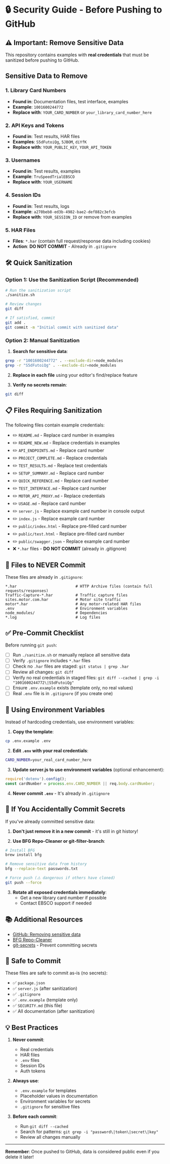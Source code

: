 # 🔒 Security Guide - Before Pushing to GitHub

## ⚠️ Important: Remove Sensitive Data

This repository contains examples with **real credentials** that must be sanitized before pushing to GitHub.

## Sensitive Data to Remove

### 1. Library Card Numbers
- **Found in**: Documentation files, test interface, examples
- **Example**: `1001600244772`
- **Replace with**: `YOUR_CARD_NUMBER` or `your_library_card_number_here`

### 2. API Keys and Tokens
- **Found in**: Test results, HAR files
- **Examples**: `S5dFutoiQg`, `5JBOM`, `diYfK`
- **Replace with**: `YOUR_PUBLIC_KEY`, `YOUR_API_TOKEN`

### 3. Usernames
- **Found in**: Test results, examples
- **Example**: `TruSpeedTrialEBSCO`
- **Replace with**: `YOUR_USERNAME`

### 4. Session IDs
- **Found in**: Test results, logs
- **Example**: `a270beb8-ed3b-4982-bae2-def882c3efcb`
- **Replace with**: `YOUR_SESSION_ID` or remove from examples

### 5. HAR Files
- **Files**: `*.har` (contain full request/response data including cookies)
- **Action**: **DO NOT COMMIT** - Already in `.gitignore`

## 🛠️ Quick Sanitization

### Option 1: Use the Sanitization Script (Recommended)

```bash
# Run the sanitization script
./sanitize.sh

# Review changes
git diff

# If satisfied, commit
git add .
git commit -m "Initial commit with sanitized data"
```

### Option 2: Manual Sanitization

1. **Search for sensitive data**:
```bash
grep -r "1001600244772" . --exclude-dir=node_modules
grep -r "S5dFutoiQg" . --exclude-dir=node_modules
```

2. **Replace in each file** using your editor's find/replace feature

3. **Verify no secrets remain**:
```bash
git diff
```

## 📋 Files Requiring Sanitization

The following files contain example credentials:

- ✏️ `README.md` - Replace card number in examples
- ✏️ `README_NEW.md` - Replace credentials in examples
- ✏️ `API_ENDPOINTS.md` - Replace card number
- ✏️ `PROJECT_COMPLETE.md` - Replace credentials
- ✏️ `TEST_RESULTS.md` - Replace test credentials
- ✏️ `SETUP_SUMMARY.md` - Replace card number
- ✏️ `QUICK_REFERENCE.md` - Replace card number
- ✏️ `TEST_INTERFACE.md` - Replace card number
- ✏️ `MOTOR_API_PROXY.md` - Replace credentials
- ✏️ `USAGE.md` - Replace card number
- ✏️ `server.js` - Replace example card number in console output
- ✏️ `index.js` - Replace example card number
- ✏️ `public/index.html` - Replace pre-filled card number
- ✏️ `public/test.html` - Replace pre-filled card number
- ✏️ `public/swagger.json` - Replace example card number
- ❌ `*.har` files - **DO NOT COMMIT** (already in .gitignore)

## 🚫 Files to NEVER Commit

These files are already in `.gitignore`:

```
*.har                          # HTTP Archive files (contain full requests/responses)
Traffic-Capture-*.har          # Traffic capture files
sites.motor.com.har            # Motor site traffic
motor*.har                     # Any motor-related HAR files
.env                           # Environment variables
node_modules/                  # Dependencies
*.log                          # Log files
```

## ✅ Pre-Commit Checklist

Before running `git push`:

- [ ] Run `./sanitize.sh` or manually replace all sensitive data
- [ ] Verify `.gitignore` includes `*.har` files
- [ ] Check no `.har` files are staged: `git status | grep .har`
- [ ] Review all changes: `git diff`
- [ ] Verify no real credentials in staged files: `git diff --cached | grep -i "1001600244772\|S5dFutoiQg"`
- [ ] Ensure `.env.example` exists (template only, no real values)
- [ ] Real `.env` file is in `.gitignore` (if you create one)

## 🔐 Using Environment Variables

Instead of hardcoding credentials, use environment variables:

1. **Copy the template**:
```bash
cp .env.example .env
```

2. **Edit `.env` with your real credentials**:
```bash
CARD_NUMBER=your_real_card_number_here
```

3. **Update server.js to use environment variables** (optional enhancement):
```javascript
require('dotenv').config();
const cardNumber = process.env.CARD_NUMBER || req.body.cardNumber;
```

4. **Never commit `.env`** - It's already in `.gitignore`

## 🚨 If You Accidentally Commit Secrets

If you've already committed sensitive data:

1. **Don't just remove it in a new commit** - it's still in git history!

2. **Use BFG Repo-Cleaner or git-filter-branch**:
```bash
# Install BFG
brew install bfg

# Remove sensitive data from history
bfg --replace-text passwords.txt

# Force push (⚠️ dangerous if others have cloned)
git push --force
```

3. **Rotate all exposed credentials immediately**:
   - Get a new library card number if possible
   - Contact EBSCO support if needed

## 📚 Additional Resources

- [GitHub: Removing sensitive data](https://docs.github.com/en/authentication/keeping-your-account-and-data-secure/removing-sensitive-data-from-a-repository)
- [BFG Repo-Cleaner](https://rtyley.github.io/bfg-repo-cleaner/)
- [git-secrets](https://github.com/awslabs/git-secrets) - Prevent committing secrets

## 🎯 Safe to Commit

These files are safe to commit as-is (no secrets):

- ✅ `package.json`
- ✅ `server.js` (after sanitization)
- ✅ `.gitignore`
- ✅ `.env.example` (template only)
- ✅ `SECURITY.md` (this file)
- ✅ All documentation (after sanitization)

## 💡 Best Practices

1. **Never commit**:
   - Real credentials
   - HAR files
   - `.env` files
   - Session IDs
   - Auth tokens

2. **Always use**:
   - `.env.example` for templates
   - Placeholder values in documentation
   - Environment variables for secrets
   - `.gitignore` for sensitive files

3. **Before each commit**:
   - Run `git diff --cached`
   - Search for patterns: `git grep -i "password\|token\|secret\|key"`
   - Review all changes manually

---

**Remember**: Once pushed to GitHub, data is considered public even if you delete it later!
